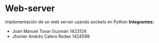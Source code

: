 # Web-server
Implementación de un web server usando sockets en Python
<b>Integrantes:</b><br>
<UL type=disk>
<LI>Joan Manuel Tovar Guzmán 1423124
<LI>Jhonier Andrés Calero Rodas 1424599
</UL>
